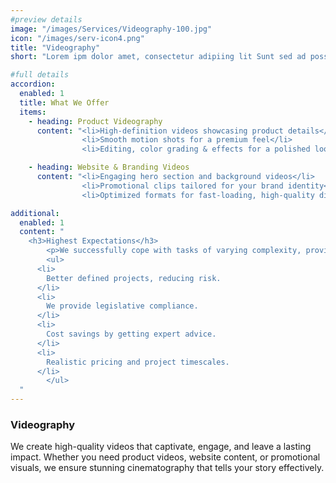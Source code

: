 ```yaml
---
#preview details
image: "/images/Services/Videography-100.jpg"
icon: "/images/serv-icon4.png"
title: "Videography"
short: "Lorem ipm dolor amet, consectetur adipiing lit Sunt sed ad possimus ils magnam maores."

#full details
accordion:
  enabled: 1
  title: What We Offer
  items:
    - heading: Product Videography
      content: "<li>High-definition videos showcasing product details</li> 
                <li>Smooth motion shots for a premium feel</li>
                <li>Editing, color grading & effects for a polished look</li>"

    - heading: Website & Branding Videos
      content: "<li>Engaging hero section and background videos</li> 
                <li>Promotional clips tailored for your brand identity</li>
                <li>Optimized formats for fast-loading, high-quality display</li>"

additional:
  enabled: 1
  content: "
    <h3>Highest Expectations</h3>
		<p>We successfully cope with tasks of varying complexity, provide longterm guarantees and regularly master new technologies. Our portfolio includes <span style='text-decoration: underline;'>dozens of successfully</span> completed projects of houses of different stores, with high–quality finishes and good repairs.</p>
		<ul>
      <li>
        Better defined projects, reducing risk.
      </li>
      <li>
        We provide legislative compliance.
      </li>
      <li>
        Cost savings by getting expert advice.
      </li>
      <li>
        Realistic pricing and project timescales.
      </li>
		</ul>
  "
---
```


### Videography

We create high-quality videos that captivate, engage, and leave a lasting impact. Whether you need product videos, website content, or promotional visuals, we ensure stunning cinematography that tells your story effectively.